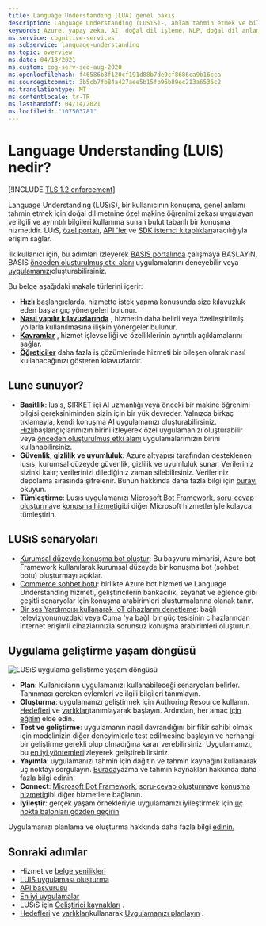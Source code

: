 ```yaml
---
title: Language Understanding (LUA) genel bakış
description: Language Understanding (LUSıS)-, anlam tahmin etmek ve bilgi ayıklamak için, doğal dilde makine öğrenimini kullanan bulut tabanlı bir API hizmetidir.
keywords: Azure, yapay zeka, AI, doğal dil işleme, NLP, doğal dil anlama, NLU, LUO, konuşma, AI sohbet botu, NLP AI, Azure LUL
ms.service: cognitive-services
ms.subservice: language-understanding
ms.topic: overview
ms.date: 04/13/2021
ms.custom: cog-serv-seo-aug-2020
ms.openlocfilehash: f46586b3f120cf191d88b7de9cf8686ca9b16cca
ms.sourcegitcommit: 3b5cb7fb84a427aee5b15fb96b89ec213a6536c2
ms.translationtype: MT
ms.contentlocale: tr-TR
ms.lasthandoff: 04/14/2021
ms.locfileid: "107503781"
---
```

# <a name="what-is-language-understanding-luis"></a>Language Understanding (LUIS) nedir?

[!INCLUDE [TLS 1.2 enforcement](../../../includes/cognitive-services-tls-announcement.md)]

Language Understanding (LUSıS), bir kullanıcının konuşma, genel anlamı tahmin etmek için doğal dil metnine özel makine öğrenimi zekası uygulayan ve ilgili ve ayrıntılı bilgileri kullanıma sunan bulut tabanlı bir konuşma hizmetidir. LUıS, [özel portalı](https://www.luis.ai), [API 'ler][endpoint-apis] ve [SDK istemci kitaplıkları](client-libraries-rest-api.md)aracılığıyla erişim sağlar.

İlk kullanıcı için, bu adımları izleyerek [BASIS portalında](sign-in-luis-portal.md "Lug portalında oturum açma") çalışmaya BAŞLAYıN, BASIS [önceden oluşturulmuş etki alanı](luis-get-started-create-app.md) uygulamalarını deneyebilir veya [uygulamanızı](get-started-portal-build-app.md)oluşturabilirsiniz.

Bu belge aşağıdaki makale türlerini içerir:  

* [**Hızlı**](luis-get-started-create-app.md) başlangıçlarda, hizmette istek yapma konusunda size kılavuzluk eden başlangıç yönergeleri bulunur.  
* [**Nasıl yapılır kılavuzlarında**](luis-how-to-start-new-app.md) , hizmetin daha belirli veya özelleştirilmiş yollarla kullanılmasına ilişkin yönergeler bulunur.  
* [**Kavramlar**](artificial-intelligence.md) , hizmet işlevselliği ve özelliklerinin ayrıntılı açıklamalarını sağlar.  
* [**Öğreticiler**](tutorial-intents-only.md) daha fazla iş çözümlerinde hizmeti bir bileşen olarak nasıl kullanacağınızı gösteren kılavuzlardır.  

## <a name="what-does-luis-offer"></a>Lune sunuyor? 

* **Basitlik**: lusıs, ŞIRKET içi AI uzmanlığı veya önceki bir makine öğrenimi bilgisi gereksiniminden sizin için bir yük devreder. Yalnızca birkaç tıklamayla, kendi konuşma AI uygulamanızı oluşturabilirsiniz. [Hızlı](get-started-portal-build-app.md)başlangıçlarımızın birini izleyerek özel uygulamanızı oluşturabilir veya [önceden oluşturulmuş etki alanı](luis-get-started-create-app.md) uygulamalarımızın birini kullanabilirsiniz.
* **Güvenlik, gizlilik ve uyumluluk**: Azure altyapısı tarafından desteklenen lusıs, kurumsal düzeyde güvenlik, gizlilik ve uyumluluk sunar. Verileriniz sizinki kalır; verilerinizi dilediğiniz zaman silebilirsiniz. Verileriniz depolama sırasında şifrelenir. Bunun hakkında daha fazla bilgi için [burayı](https://azure.microsoft.com/support/legal/cognitive-services-compliance-and-privacy) okuyun.
* **Tümleştirme**: Lusıs uygulamanızı [Microsoft Bot Framework](https://docs.microsoft.com/composer/tutorial/tutorial-luis), [soru-cevap oluşturma](../QnAMaker/choose-natural-language-processing-service.md)ve [konuşma hizmeti](../Speech-Service/quickstarts/intent-recognition.md)gibi diğer Microsoft hizmetleriyle kolayca tümleştirin.


## <a name="luis-scenarios"></a>LUSıS senaryoları
* [Kurumsal düzeyde konuşma bot oluştur](https://docs.microsoft.com/azure/architecture/reference-architectures/ai/conversational-bot): Bu başvuru mimarisi, Azure bot Framework kullanılarak kurumsal düzeyde bir konuşma bot (sohbet botu) oluşturmayı açıklar.
* [Commerce sohbet botu](https://docs.microsoft.com/azure/architecture/solution-ideas/articles/commerce-chatbot): birlikte Azure bot hizmeti ve Language Understanding hizmeti, geliştiricilerin bankacılık, seyahat ve eğlence gibi çeşitli senaryolar için konuşma arabirimleri oluşturmalarına olanak tanır.
* [Bir ses Yardımcısı kullanarak IoT cihazlarını denetleme](https://docs.microsoft.com/azure/architecture/solution-ideas/articles/iot-controlling-devices-with-voice-assistant): bağlı televizyonunuzdaki veya Cuma 'ya bağlı bir güç tesisinin cihazlarından internet erişimli cihazlarınızla sorunsuz konuşma arabirimleri oluşturun.


## <a name="application-development-life-cycle"></a>Uygulama geliştirme yaşam döngüsü

![LUSıS uygulama geliştirme yaşam döngüsü](./media/luis-overview/luis-dev-lifecycle.png "LUSıS uygulaması geliştirme yaşam döngüsü")

-   **Plan**: Kullanıcıların uygulamanızı kullanabileceği senaryoları belirler. Tanınması gereken eylemleri ve ilgili bilgileri tanımlayın.
-   **Oluşturma**: uygulamanızı geliştirmek için Authoring Resource kullanın. [Hedefleri](luis-concept-intent.md) ve [varlıkları](luis-concept-entity-types.md)tanımlayarak başlayın. Ardından, her amaç [için eğitim](luis-concept-utterance.md) elde edin. 
-   **Test ve geliştirme**: uygulamanın nasıl davrandığını bir fikir sahibi olmak için modelinizin diğer deneyimlerle test edilmesine başlayın ve herhangi bir geliştirme gerekli olup olmadığına karar verebilirsiniz. Uygulamanızı, bu [en iyi yöntemleri](luis-concept-best-practices.md)izleyerek geliştirebilirsiniz. 
-   **Yayımla**: uygulamanızı tahmin için dağıtın ve tahmin kaynağını kullanarak uç noktayı sorgulayın. [Burada](luis-how-to-azure-subscription.md#luis-resources)yazma ve tahmin kaynakları hakkında daha fazla bilgi edinin. 
-   **Connect**: [Microsoft Bot Framework](https://docs.microsoft.com/composer/tutorial/tutorial-luis), [soru-cevap oluşturma](../QnAMaker/choose-natural-language-processing-service.md)ve [konuşma hizmeti](../Speech-Service/quickstarts/intent-recognition.md)gibi diğer hizmetlere bağlanın. 
-   **İyileştir**: gerçek yaşam örnekleriyle uygulamanızı iyileştirmek için [uç nokta balonları gözden geçirin](luis-concept-review-endpoint-utterances.md)

Uygulamanızı planlama ve oluşturma hakkında daha fazla bilgi [edinin.](luis-how-plan-your-app.md)

## <a name="next-steps"></a>Sonraki adımlar

* Hizmet ve [belge yenilikleri](whats-new.md "Yenilikler")
* [LUIS uygulaması oluşturma](tutorial-intents-only.md)
* [API başvurusu][endpoint-apis]
* [En iyi uygulamalar](luis-concept-best-practices.md)
* LUSıS için [Geliştirici kaynakları](developer-reference-resource.md "Geliştirici kaynakları") .
* [Hedefleri](luis-concept-intent.md "hedefleri") ve [varlıkları](luis-concept-entity-types.md "varlıklar")kullanarak [Uygulamanızı planlayın](luis-how-plan-your-app.md "Uygulamanızı planlama") .

[bot-framework]: /bot-framework/
[flow]: /connectors/luis/
[authoring-apis]: https://go.microsoft.com/fwlink/?linkid=2092087
[endpoint-apis]: https://go.microsoft.com/fwlink/?linkid=2092356
[qnamaker]: https://qnamaker.ai/
